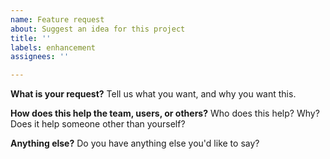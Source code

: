 ```yaml
---
name: Feature request
about: Suggest an idea for this project
title: ''
labels: enhancement
assignees: ''

---
```


**What is your request?**
Tell us what you want, and why you want this.  

**How does this help the team, users, or others?**
Who does this help? Why? Does it help someone other than yourself? 

**Anything else?**
Do you have anything else you'd like to say?
